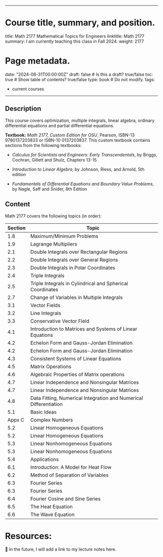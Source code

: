 
---
# Course title, summary, and position.
title: Math 2177 Mathematical Topics for Engineers
linktitle: Math 2177 
summary: I am currently teaching this class in Fall 2024.
weight: 2177

# Page metadata.
date: "2024-08-31T00:00:00Z"
draft: false  # Is this a draft? true/false
toc: true  # Show table of contents? true/false
type: book  # Do not modify.
tags: 
- current courses

---


## Description

This course covers optimization, multiple integrals, linear algebra, ordinary differential equations and partial differential equations. 

**Textbook:** _Math 2177, Custom Edition for OSU_, Pearson, ISBN-13 9780137203833 or ISBN-10 0137203837. This custom textbook contains sections from the following textbooks:

- _Calculus for Scientists and Engineers: Early Transcendentals_, by Briggs, Cochran, Gillett and Shulz, Chapters 13-15

- _Introduction to Linear Algebra_, by Johnson, Riess, and Arnold, 5th edition

- _Fundamentals of Differential Equations and Boundary Value Problems_, by Nagle, Saff and Snider, 8th Edition


## Content

Math 2177 covers the following topics (in order): 


| Section | Topic                                                             |
|---------|-------------------------------------------------------------------|
| 1.8     | Maximum/Minimum Problems                                          |
| 1.9     | Lagrange Multipliers                                              |
| 2.1     | Double Integrals over Rectangular Regions                         |
| 2.2     | Double Integrals over General Regions                             |
| 2.3     | Double Integrals in Polar Coordinates                             |
| 2.4     | Triple Integrals                                                  |
| 2.5     | Triple Integrals in Cylindrical and Spherical Coordinates         |
| 2.7     | Change of Variables in Multiple Integrals                         |
| 3.1     | Vector Fields                                                     |
| 3.2     | Line Integrals                                                    |
| 3.3     | Conservative Vector Field                                         |
| 4.1     | Introduction to Matrices and Systems of Linear Equations          |
| 4.2     | Echelon Form and Gauss-Jordan Elimination                         |
| 4.2     | Echelon Form and Gauss-Jordan Elimination                         |
| 4.3     | Consistent Systems of Linear Equations                            |
| 4.5     | Matrix Operations                                                 |
| 4.6     | Algebraic Properties of Matrix operations                         |
| 4.7     | Linear Independence and Nonsingular Matrices                      |
| 4.7     | Linear Independence and Nonsingular Matrices                      |
| 4.8     | Data Fitting, Numerical Integration and Numerical Differentiation |
| 5.1     | Basic Ideas                                                       |
| Appx C  | Complex Numbers                                                   |
| 5.2     | Linear Homogeneous Equations                                      |
| 5.2     | Linear Homogeneous Equations                                      |
| 5.3     | Linear Nonhomogeneous Equations                                   |
| 5.3     | Linear Nonhomogeneous Equations                                   |
| 5.4     | Applications                                                      |
| 6.1     | Introduction: A Model for Heat Flow                               |
| 6.2     | Method of Separation of Variables                                 |
| 6.3     | Fourier Series                                                    |
| 6.3     | Fourier Series                                                    |
| 6.4     | Fourier Cosine and Sine Series                                    |
| 6.5     | The Heat Equation                                                 |
| 6.6     | The Wave Equation                                                 |



# Resources: 

:construction: In the future, I will add a link to my lecture notes here. 